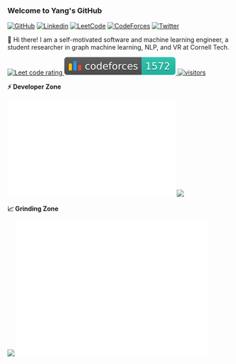 <!--
**yang-su2000/yang-su2000** is a ✨ _special_ ✨ repository because its `README.md` (this file) appears on your GitHub profile.

Here are some ideas to get you started:

- 🔭 I’m currently working on ...
- 🌱 I’m currently learning ...
- 👯 I’m looking to collaborate on ...
- 🤔 I’m looking for help with ...
- 💬 Ask me about ...
- 📫 How to reach me: ...
- 😄 Pronouns: ...
- ⚡ Fun fact: ...
-->

### Welcome to Yang's GitHub

[![GitHub](https://img.shields.io/badge/-GitHub-2F2F2F?style=flat&logo=github&logoColor=white&link=https://www.github.com/yang-su2000)](https://www.github.com/yang-su2000)
[![Linkedin](https://img.shields.io/badge/-LinkedIn-306EA8?style=flat&logo=Linkedin&logoColor=white&link=https://www.linkedin.com/in/yang-su-288b081ab/)](https://www.linkedin.com/in/yang-su-288b081ab/) 
[![LeetCode](https://img.shields.io/badge/-LeetCode-5CB85C?style=flat&logo=leetcode&logoColor=white&link=https://leetcode.com/shinever)](https://leetcode.com/shinever)
[![CodeForces](https://img.shields.io/badge/-CodeForces-D9534F?style=flat&logo=codeforces&logoColor=white&link=https://codeforces.com/profile/shinever)](https://codeforces.com/profile/shinever)
[![Twitter](https://img.shields.io/badge/-Twitter-4B9AE5?style=flat&logo=Twitter&logoColor=white&link=https://twitter.com/YangSu44187118)](https://twitter.com/YangSu44187118)

🔭 Hi there! I am a self-motivated software and machine learning engineer, a student researcher in graph machine learning, NLP, and VR at Cornell Tech.

<p align="left">
  <a href="https://leetcode.com/shinever/">
    <img src="https://cp-logo.vercel.app/leetcode/shinever" alt="Leet code rating" />
  </a>
  <a href="https://codeforces.com/profile/shinever">
    <img src="https://raw.githubusercontent.com/yang-su2000/cf-stats/main/output/max_rating.svg" alt="Leet code rating" />
  </a>
  <a href="https://github.com/yang-su2000/">
    <img src="https://komarev.com/ghpvc/?username=yang-su2000" alt="visitors" />
  </a>

</p>

<b>⚡ Developer Zone</b>
<p float="left">
<img height="220em" src="https://raw.githubusercontent.com/yang-su2000/github-stats/master/generated/overview.svg#gh-light-mode-only" /> 
<img height="215em" src="https://github-readme-stats.vercel.app/api/top-langs/?username=yang-su2000&hide=jupyter%20notebook&custom_title=Top%20Languages&langs_count=3" />
<!-- <img height="220em" src="https://raw.githubusercontent.com/yang-su2000/github-stats/master/generated/languages.svg#gh-light-mode-only"/> -->
</p>

<b>&#128200; Grinding Zone</b>
<p float="left">
<img height="300em" src="https://leetcard.jacoblin.cool/shinever?theme=light&ext=contest" />
<img height="305em" src="https://raw.githubusercontent.com/yang-su2000/cf-stats/main/output/light_card.svg" />
</p>

<!-- ![AtCoder Trophies](https://atcoder-trophies.vercel.app/api/v1/atcoder?username=shinever) -->

<!-- ![GitHub stats](https://github-readme-stats.vercel.app/api?username=yang-su2000&show_icons=true&count_private=true&theme=algolia&custom_title=GitHub%20Stats&include_all_commits=true&hide=issues&hide_title=true&card_width=400)
![Languages](https://github-readme-stats.vercel.app/api/top-langs/?username=yang-su2000&layout=compact&hide=jupyter%20notebook&theme=algolia&custom_title=Top%20Languages&langs_count=4)
![LeetCode stats](https://leetcard.jacoblin.cool/shinever?theme=dark&ext=contest) -->
